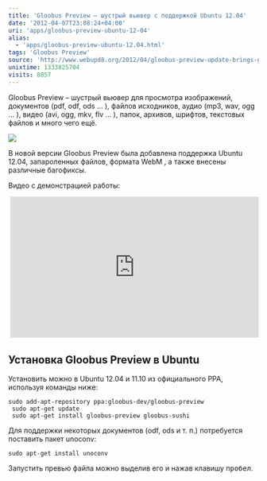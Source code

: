 ```yaml
---
title: 'Gloobus Preview – шустрый вьювер с поддержкой Ubuntu 12.04'
date: '2012-04-07T23:08:24+04:00'
uri: 'apps/gloobus-preview-ubuntu-12-04'
alias: 
  - 'apps/gloobus-preview-ubuntu-12.04.html'
tags: 'Gloobus Preview'
source: 'http://www.webupd8.org/2012/04/gloobus-preview-update-brings-gtk3-and.html'
unixtime: 1333825704
visits: 8857
---
```

Gloobus Preview – шустрый вьювер для просмотра изображений, документов (pdf, odf, ods … ), файлов исходников, аудио (mp3, wav, ogg … ), видео (avi, ogg, mkv, flv … ), папок, архивов, шрифтов, текстовых файлов и много чего ещё.

[![](img/2012/04/07/23-00/gloobus-preview-6908317812-o.jpg)](img/2012/04/07/23-00/gloobus-preview-6908317812-o.jpg)

В новой версии Gloobus Preview была добавлена поддержка Ubuntu 12.04, запароленных файлов, формата WebM , а также внесены различные багофиксы.

Видео с демонстрацией работы:

 <iframe width="500" height="284" src="http://www.youtube.com/embed/CaU1L1Z75j8" frameborder="0" allowfullscreen=""></iframe>

## Установка Gloobus Preview в Ubuntu

Установить можно в Ubuntu 12.04 и 11.10 из официального PPA, используя команды ниже:

```
sudo add-apt-repository ppa:gloobus-dev/gloobus-preview
 sudo apt-get update
 sudo apt-get install gloobus-preview gloobus-sushi
```

Для поддержки некоторых документов (odf, ods и т. п.) потребуется поставить пакет unoconv:

```
sudo apt-get install unoconv
```

Запустить превью файла можно выделив его и нажав клавишу <kbd>пробел</kbd>.

